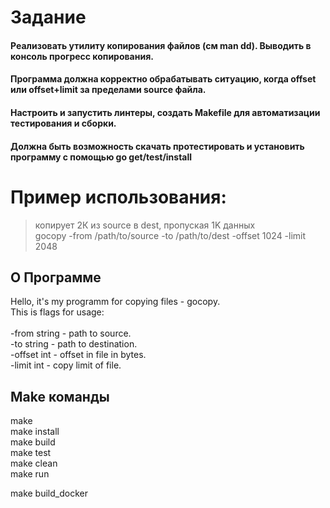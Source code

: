 # Задание

#### Реализовать утилиту копирования файлов (см man dd). Выводить в консоль прогресс копирования. 
#### Программа должна корректно обрабатывать ситуацию, когда offset или offset+limit за пределами source файла.
#### Настроить и запустить линтеры, создать Makefile для автоматизации тестирования и сборки. 
#### Должна быть возможность скачать протестировать и установить программу с помощью go get/test/install

# Пример использования:

> копирует 2К из source в dest, пропуская 1K данных<br/>
> gocopy ­-from /path/to/source ­-to /path/to/dest ­-offset 1024 -­limit 2048<br/>

## О Программе
Hello, it's my programm for copying files - gocopy.<br/>
This is flags for usage:<br/>
<br/>
-from string - path to source.<br/>
-to string - path to destination.<br/>
-offset int - offset in file in bytes.<br/>
-limit int - copy limit of file.<br/>

## Make команды

make<br/>
make install<br/>
make build<br/>
make test<br/>
make clean<br/>
make run<br/>

make build_docker<br/>
